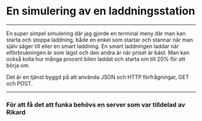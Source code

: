# En simulering av en laddningsstation

---

En super simpel simulering där jag gjorde en terminal meny där man kan starta och
stoppa laddning, både en enkel som startar och stannar när man själv säger till
eller en smart laddning. En smart laddningen laddar när elförbrukningen är som lägst
och den andra är när priset är bäst. Man kan också kolla hur många procent bilen
laddat och starta om till 20% för att börja om.


Det är en tjänst byggd på att använda JSON och HTTP förfrågningar, GET och POST.

---
### För att få det att funka behövs en server som var tilldelad av Rikard